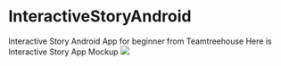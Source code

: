 # InteractiveStoryAndroid
Interactive Story Android App for beginner from Teamtreehouse
Here is Interactive Story App Mockup
<img src="http://treehouse-code-samples.s3.amazonaws.com/Android/InteractiveStory/interactive_story_mockups.png"> </img>
